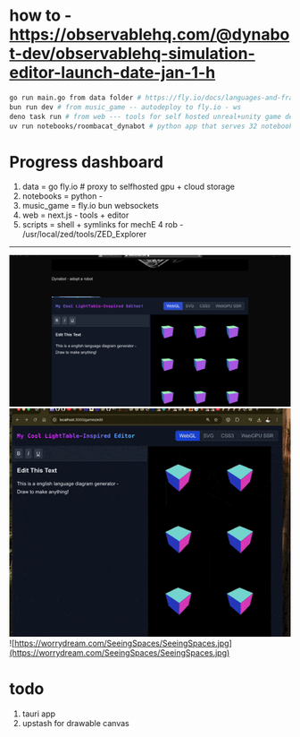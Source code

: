 # how to - https://observablehq.com/@dynabot-dev/observablehq-simulation-editor-launch-date-jan-1-h
```bash
go run main.go from data folder # https://fly.io/docs/languages-and-frameworks/golang/
bun run dev # from music_game -- autodeploy to fly.io - ws
deno task run # from web --- tools for self hosted unreal+unity game dev -> inits tauri apps $1
uv run notebooks/roombacat_dynabot # python app that serves 32 notebooks for (ML+SIM)
```
# Progress dashboard
1. data = go fly.io # proxy to selfhosted gpu + cloud storage
2. notebooks = python -
3. music_game = fly.io bun websockets
4. web = next.js - tools + editor
5. scripts = shell + symlinks for mechE 4 rob - /usr/local/zed/tools/ZED_Explorer
-----
![App Screenshot](https://github.com/adnanwahab/homelab/blob/main/web/public/screenshot_per_day.png)
![Infinite](https://github.com/adnanwahab/homelab/blob/main/web/public/Infinite.gif)
![https://worrydream.com/SeeingSpaces/SeeingSpaces.jpg](https://worrydream.com/SeeingSpaces/SeeingSpaces.jpg)


# todo
1. tauri app
2. upstash for drawable canvas
